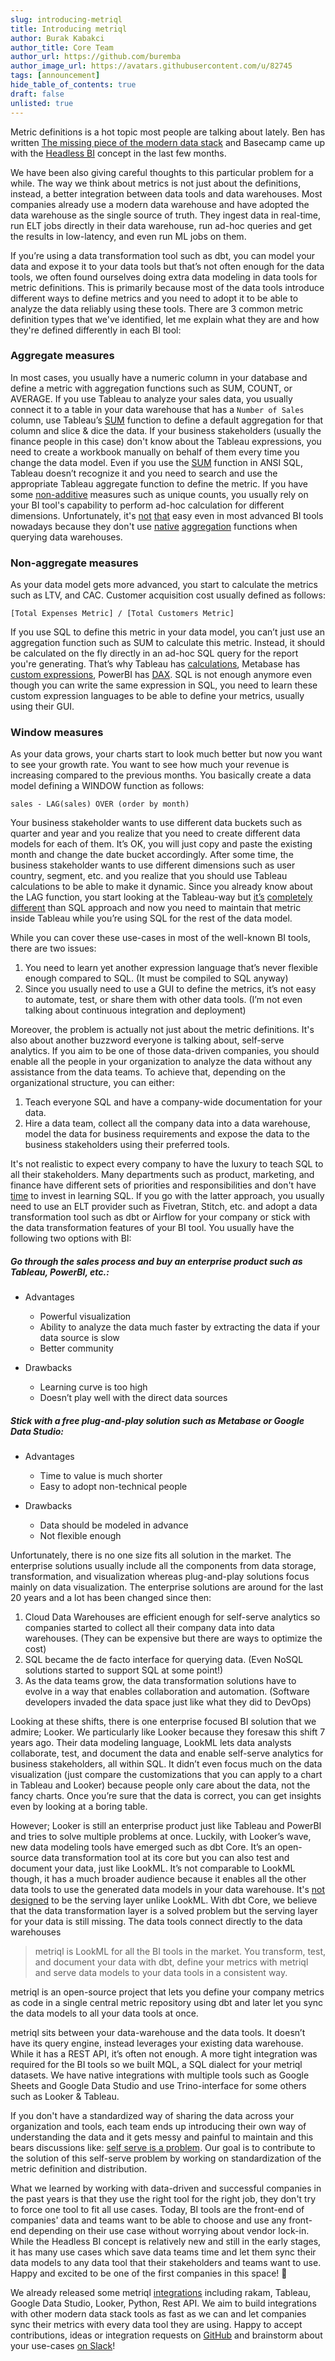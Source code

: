 ```yaml
---
slug: introducing-metriql
title: Introducing metriql
author: Burak Kabakci
author_title: Core Team
author_url: https://github.com/buremba
author_image_url: https://avatars.githubusercontent.com/u/82745
tags: [announcement]
hide_table_of_contents: true
draft: false
unlisted: true
---
```


Metric definitions is a hot topic most people are talking about lately. Ben has written [The missing piece of the modern data stack](https://benn.substack.com/p/metrics-layer) and Basecamp came up with the [Headless BI](https://basecase.vc/blog/headless-bi) concept in the last few months.

We have been also giving careful thoughts to this particular problem for a while. The way we think about metrics is not just about the definitions, instead, a better integration between data tools and data warehouses. Most companies already use a modern data warehouse and have adopted the data warehouse as the single source of truth. They ingest data in real-time, run ELT jobs directly in their data warehouse, run ad-hoc queries and get the results in low-latency, and even run ML jobs on them.

<!--truncate-->

If you’re using a data transformation tool such as dbt, you can model your data and expose it to your data tools but that’s not often enough for the data tools, we often found ourselves doing extra data modeling in data tools for metric definitions. This is primarily because most of the data tools introduce different ways to define metrics and you need to adopt it to be able to analyze the data reliably using these tools. There are 3 common metric definition types that we've identified, let me explain what they are and how they're defined differently in each BI tool:

### Aggregate measures
In most cases, you usually have a numeric column in your database and define a metric with aggregation functions such as SUM, COUNT, or AVERAGE. If you use Tableau to analyze your sales data, you usually connect it to a table in your data warehouse that has a `Number of Sales` column, use Tableau’s [SUM](https://help.tableau.com/current/pro/desktop/en-us/calculations_aggregation.htm) function to define a default aggregation for that column and slice & dice the data. If your business stakeholders (usually the finance people in this case) don't know about the Tableau expressions, you need to create a workbook manually on behalf of them every time you change the data model. Even if you use the [SUM](https://www.w3schools.com/sql/sql_count_avg_sum.asp) function in ANSI SQL, Tableau doesn’t recognize it and you need to search and use the appropriate Tableau aggregate function to define the metric. If you have some [non-additive](https://www.kimballgroup.com/data-warehouse-business-intelligence-resources/kimball-techniques/dimensional-modeling-techniques/additive-semi-additive-non-additive-fact/) measures such as unique counts, you usually rely on your BI tool's capability to perform ad-hoc calculation for different dimensions. Unfortunately, it's [not](https://blog.gbrueckl.at/2020/11/powerbi-big-data-using-pre-calculated-aggregations-of-semi-and-non-additive-measures/) [that](https://www.tableau.com/about/blog/2018/5/how-instacart-implemented-hyperloglog-redshift-and-tableau-calculate-distinct) easy even in most advanced BI tools nowadays because they don't use [native](https://cloud.google.com/blog/products/gcp/counting-uniques-faster-in-bigquery-with-hyperloglog) [aggregation](https://docs.snowflake.com/en/user-guide/querying-approximate-cardinality.html) functions when querying data warehouses. 

### Non-aggregate measures
As your data model gets more advanced, you start to calculate the metrics such as LTV, and CAC. Customer acquisition cost usually defined as follows:

```
[Total Expenses Metric] / [Total Customers Metric]
```

If you use SQL to define this metric in your data model, you can’t just use an aggregation function such as SUM to calculate this metric. Instead, it should be calculated on the fly directly in an ad-hoc SQL query for the report you're generating. That’s why Tableau has [calculations](https://help.tableau.com/current/pro/desktop/en-us/calculations_calculatedfields_lod.htm), Metabase has [custom expressions](https://www.metabase.com/learn/questions/custom-expressions), PowerBI has [DAX](https://docs.microsoft.com/en-us/power-bi/transform-model/desktop-quickstart-learn-dax-basics). SQL is not enough anymore even though you can write the same expression in SQL, you need to learn these custom expression languages to be able to define your metrics, usually using their GUI.

### Window measures

As your data grows, your charts start to look much better but now you want to see your growth rate. You want to see how much your revenue is increasing compared to the previous months. You basically create a data model defining a WINDOW function as follows:

```
sales - LAG(sales) OVER (order by month)
```

Your business stakeholder wants to use different data buckets such as quarter and year and you realize that you need to create different data models for each of them. It’s OK, you will just copy and paste the existing month and change the date bucket accordingly. After some time, the business stakeholder wants to use different dimensions such as user country, segment, etc. and you realize that you should use Tableau calculations to be able to make it dynamic. Since you already know about the LAG function, you start looking at the Tableau-way but [it’s](https://community.tableau.com/s/question/0D54T00000C6lOy/lag-function-logic) [completely](https://community.tableau.com/s/question/0D54T00000C6afV/how-to-do-lag-in-tableau) [different](https://community.tableau.com/s/question/0D54T00000C6XqLSAV/calculating-lag-days) than SQL approach and now you need to maintain that metric inside Tableau while you’re using SQL for the rest of the data model.

While you can cover these use-cases in most of the well-known BI tools, there are two issues:

1. You need to learn yet another expression language that’s never flexible enough compared to SQL. (It must be compiled to SQL anyway)
2. Since you usually need to use a GUI to define the metrics, it’s not easy to automate, test, or share them with other data tools. (I’m not even talking about continuous integration and deployment)

Moreover, the problem is actually not just about the metric definitions. It's also about another buzzword everyone is talking about, self-serve analytics. If you aim to be one of those data-driven companies, you should enable all the people in your organization to analyze the data without any assistance from the data teams. To achieve that,  depending on the organizational structure, you can either:

1. Teach everyone SQL and have a company-wide documentation for your data.
2. Hire a data team, collect all the company data into a data warehouse, model the data for business requirements and expose the data to the business stakeholders using their preferred tools.

It's not realistic to expect every company to have the luxury to teach SQL to all their stakeholders. Many departments such as product, marketing, and finance have different sets of priorities and responsibilities and don't have [time](https://twitter.com/sethrosen/status/1363327369726074880) to invest in learning SQL. If you go with the latter approach, you usually need to use an ELT provider such as Fivetran, Stitch, etc. and adopt a data transformation tool such as dbt or Airflow for your company or stick with the data transformation features of your BI tool. You usually have the following two options with BI:

##### Go through the sales process and buy an enterprise product such as Tableau, PowerBI, etc.:

* Advantages
    * Powerful visualization
    * Ability to analyze the data much faster by extracting the data if your data source is slow
    * Better community

* Drawbacks
    * Learning curve is too high
    * Doesn’t play well with the direct data sources

##### Stick with a free plug-and-play solution such as Metabase or Google Data Studio:

* Advantages
    * Time to value is much shorter
    * Easy to adopt non-technical people

* Drawbacks
    * Data should be modeled in advance
    * Not flexible enough

Unfortunately, there is no one size fits all solution in the market. The enterprise solutions usually include all the components from data storage, transformation, and visualization whereas plug-and-play solutions focus mainly on data visualization. The enterprise solutions are around for the last 20 years and a lot has been changed since then:

1. Cloud Data Warehouses are efficient enough for self-serve analytics so companies started to collect all their company data into data warehouses. (They can be expensive but there are ways to optimize the cost)
2. SQL became the de facto interface for querying data. (Even NoSQL solutions started to support SQL at some point!)
3. As the data teams grow, the data transformation solutions have to evolve in a way that enables collaboration and automation. (Software developers invaded the data space just like what they did to DevOps)


Looking at these shifts, there is one enterprise focused BI solution that we admire; Looker. We particularly like Looker because they foresaw this shift 7 years ago. Their data modeling language, LookML lets data analysts collaborate, test, and document the data and enable self-serve analytics for business stakeholders, all within SQL. It didn’t even focus much on the data visualization (just compare the customizations that you can apply to a chart in Tableau and Looker) because people only care about the data, not the fancy charts. Once you’re sure that the data is correct, you can get insights even by looking at a boring table. 

However; Looker is still an enterprise product just like Tableau and PowerBI and tries to solve multiple problems at once. Luckily, with Looker’s wave, new data modeling tools have emerged such as dbt Core. It’s an open-source data transformation tool at its core but you can also test and document your data, just like LookML. It’s not comparable to LookML though, it has a much broader audience because it enables all the other data tools to use the generated data models in your data warehouse. It's [not designed](https://blog.getdbt.com/how-do-you-decide-what-to-model-in-dbt-vs-lookml/) to be the serving layer unlike LookML. With dbt Core, we believe that the data transformation layer is a solved problem but the serving layer for your data is still missing. The data tools connect directly to the data warehouses 

> metriql is LookML for all the BI tools in the market. You transform, test, and document your data with dbt, define your metrics with metriql and serve data models to your data tools in a consistent way.

metriql is an open-source project that lets you define your company metrics as code in a single central metric repository using dbt and later let you sync the data models to all your data tools at once.

metriql sits between your data-warehouse and the data tools. It doesn’t have its query engine, instead leverages your existing data warehouse. While it has a REST API, it’s often not enough. A more tight integration was required for the BI tools so we built MQL, a SQL dialect for your metriql datasets. We have native integrations with multiple tools such as Google Sheets and Google Data Studio and use Trino-interface for some others such as Looker & Tableau.

If you don't have a standardized way of sharing the data across your organization and tools, each team ends up introducing their own way of understanding the data and it gets messy and painful to maintain and this bears discussions like: [self serve is a problem](https://benn.substack.com/p/self-serve-still-a-problem). Our goal is to contribute to the solution of this self-serve problem by working on standardization of the metric definition and distribution.

What we learned by working with data-driven and successful companies in the past years is that they use the right tool for the right job, they don't try to force one tool to fit all use cases. Today, BI tools are the front-end of companies' data and teams want to be able to choose and use any front-end depending on their use case without worrying about vendor lock-in. While the Headless BI concept is relatively new and still in the early stages, it has many use cases which save data teams time and let them sync their data models to any data tool that their stakeholders and teams want to use. Happy and excited to be one of the first companies in this space! 🤞

We already released some metriql [integrations](https://metriql.com/integrations/bi-tools/index) including rakam, Tableau, Google Data Studio, Looker, Python, Rest API. We aim to build integrations with other modern data stack tools as fast as we can and let companies sync their metrics with every data tool they are using. Happy to accept contributions, ideas or integration requests on [GitHub](https://github.com/metriql/metriql/projects/1) and brainstorm about your use-cases [on Slack](https://join.slack.com/t/metriql/shared_invite/zt-tz1nzvyd-ker8LGcBQmzrwvfAkFO1qQ)! 
